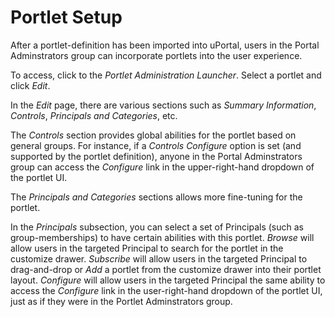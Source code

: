 # Portlet Setup
After a portlet-definition has been imported into uPortal, users in the Portal Adminstrators group can incorporate portlets into the user experience.

To access, click to the _Portlet Administration Launcher_.  Select a portlet and click _Edit_.

In the _Edit_ page, there are various sections such as _Summary Information_, _Controls_, _Principals and Categories_, etc.

The _Controls_ section provides global abilities for the portlet based on general groups.  For instance, if a _Controls_ _Configure_ option is set (and supported by the portlet definition), anyone in the Portal Adminstrators group can access the _Configure_ link in the upper-right-hand dropdown of the portlet UI.

The _Principals and Categories_ sections allows more fine-tuning for the portlet.

In the _Principals_ subsection, you can select a set of Principals (such as group-memberships) to have certain abilities with this portlet.  _Browse_ will allow users in the targeted Principal to search for the portlet in the customize drawer.  _Subscribe_ will allow users in the targeted Principal to drag-and-drop or _Add_ a portlet from the customize drawer into their portlet layout.  _Configure_ will allow users in the targeted Principal the same ability to access the _Configure_ link in the user-right-hand dropdown of the portlet UI, just as if they were in the Portlet Adminstrators group.
